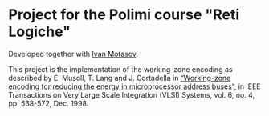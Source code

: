 # Project for the Polimi course "Reti Logiche"

Developed together with [Ivan Motasov](https://github.com/motish97).

This project is the implementation of the working-zone encoding as described by E. Musoll, T. Lang and J. Cortadella in 
[“Working-zone encoding for reducing the energy in microprocessor address buses”](https://ieeexplore.ieee.org/document/736129?arnumber=736129), 
in IEEE Transactions on Very Large Scale Integration (VLSI) Systems, vol. 6, no. 4, pp. 568-572, Dec. 1998.
